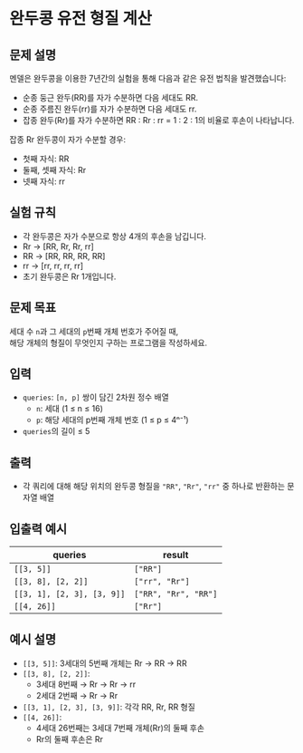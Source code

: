 # 완두콩 유전 형질 계산

## 문제 설명

멘델은 완두콩을 이용한 7년간의 실험을 통해 다음과 같은 유전 법칙을 발견했습니다:

- 순종 둥근 완두(RR)를 자가 수분하면 다음 세대도 RR.
- 순종 주름진 완두(rr)를 자가 수분하면 다음 세대도 rr.
- 잡종 완두(Rr)를 자가 수분하면 RR : Rr : rr = 1 : 2 : 1의 비율로 후손이 나타납니다.

잡종 Rr 완두콩이 자가 수분할 경우:

- 첫째 자식: RR
- 둘째, 셋째 자식: Rr
- 넷째 자식: rr

## 실험 규칙

- 각 완두콩은 자가 수분으로 항상 4개의 후손을 남깁니다.
- Rr → [RR, Rr, Rr, rr]
- RR → [RR, RR, RR, RR]
- rr → [rr, rr, rr, rr]
- 초기 완두콩은 Rr 1개입니다.

## 문제 목표

세대 수 `n`과 그 세대의 `p`번째 개체 번호가 주어질 때,  
해당 개체의 형질이 무엇인지 구하는 프로그램을 작성하세요.

## 입력

- `queries`: `[n, p]` 쌍이 담긴 2차원 정수 배열
  - `n`: 세대 (1 ≤ n ≤ 16)
  - `p`: 해당 세대의 p번째 개체 번호 (1 ≤ p ≤ 4ⁿ⁻¹)
- `queries`의 길이 ≤ 5

## 출력

- 각 쿼리에 대해 해당 위치의 완두콩 형질을 `"RR"`, `"Rr"`, `"rr"` 중 하나로 반환하는 문자열 배열

## 입출력 예시

| queries | result |
|---------|--------|
| `[[3, 5]]` | `["RR"]` |
| `[[3, 8], [2, 2]]` | `["rr", "Rr"]` |
| `[[3, 1], [2, 3], [3, 9]]` | `["RR", "Rr", "RR"]` |
| `[[4, 26]]` | `["Rr"]` |

## 예시 설명

- `[[3, 5]]`: 3세대의 5번째 개체는 Rr → RR → RR
- `[[3, 8], [2, 2]]`:  
  - 3세대 8번째 → Rr → Rr → rr  
  - 2세대 2번째 → Rr → Rr
- `[[3, 1], [2, 3], [3, 9]]`: 각각 RR, Rr, RR 형질
- `[[4, 26]]`:  
  - 4세대 26번째는 3세대 7번째 개체(Rr)의 둘째 후손  
  - Rr의 둘째 후손은 Rr
